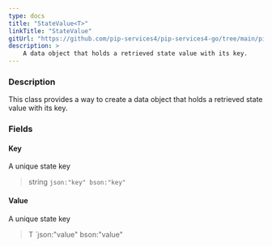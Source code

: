 ```yaml
---
type: docs
title: "StateValue<T>"
linkTitle: "StateValue"
gitUrl: "https://github.com/pip-services4/pip-services4-go/tree/main/pip-services4-logic-go"
description: >
    A data object that holds a retrieved state value with its key.
---
```


### Description

This class provides a way to create a data object that holds a retrieved state value with its key.

### Fields

<span class="hide-title-link">

#### Key
A unique state key
> string `json:"key" bson:"key"` 

#### Value
A unique state key
> T      `json:"value" bson:"value"

</span>

